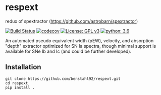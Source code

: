 # respext

redux of spextractor (<https://github.com/astrobarn/spextractor>)

[![Build Status](https://travis-ci.org/benstahl92/respext.svg?branch=master)](https://travis-ci.org/benstahl92/respext) [![codecov](https://codecov.io/gh/benstahl92/respext/branch/master/graph/badge.svg)](https://codecov.io/gh/benstahl92/respext) [![License: GPL v3](https://img.shields.io/badge/License-GPLv3-blue.svg)](https://www.gnu.org/licenses/gpl-3.0) [![python: 3.6](https://img.shields.io/badge/License-GPLv3-blue.svg)](https://www.python.org/downloads/release/python-360/) 

An automated pseudo equivalent width (pEW), velocity, and absorption "depth" extractor optimized for SN Ia spectra, though minimal support is available for SNe Ib and Ic (and could be further developed).

## Installation

```
git clone https://github.com/benstahl92/respext.git
cd respext
pip install .
```


